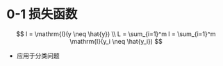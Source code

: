 # 0-1 损失函数

$$
l = \mathrm{I}(y \neq \hat{y}) \\
L = \sum_{i=1}^m l = \sum_{i=1}^m \mathrm{I}(y_i \neq \hat{y_i})
$$

- 应用于分类问题
